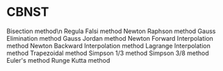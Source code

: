 # CBNST
Bisection method\n
Regula Falsi method
Newton Raphson method
Gauss Elimination method
Gauss Jordan method
Newton Forward Interpolation method
Newton Backward Interpolation method
Lagrange Interpolation method
Trapezoidal method
Simpson 1/3 method
Simpson 3/8 method
Euler's method
Runge Kutta method
